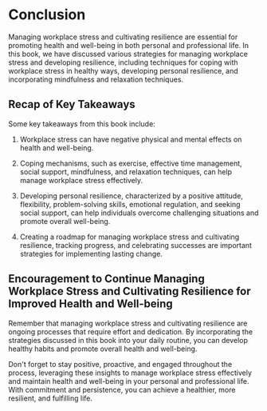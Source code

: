 # Conclusion

Managing workplace stress and cultivating resilience are essential for promoting health and well-being in both personal and professional life. In this book, we have discussed various strategies for managing workplace stress and developing resilience, including techniques for coping with workplace stress in healthy ways, developing personal resilience, and incorporating mindfulness and relaxation techniques.

Recap of Key Takeaways
----------------------

Some key takeaways from this book include:

1. Workplace stress can have negative physical and mental effects on health and well-being.

2. Coping mechanisms, such as exercise, effective time management, social support, mindfulness, and relaxation techniques, can help manage workplace stress effectively.

3. Developing personal resilience, characterized by a positive attitude, flexibility, problem-solving skills, emotional regulation, and seeking social support, can help individuals overcome challenging situations and promote overall well-being.

4. Creating a roadmap for managing workplace stress and cultivating resilience, tracking progress, and celebrating successes are important strategies for implementing lasting change.

Encouragement to Continue Managing Workplace Stress and Cultivating Resilience for Improved Health and Well-being
-----------------------------------------------------------------------------------------------------------------

Remember that managing workplace stress and cultivating resilience are ongoing processes that require effort and dedication. By incorporating the strategies discussed in this book into your daily routine, you can develop healthy habits and promote overall health and well-being.

Don't forget to stay positive, proactive, and engaged throughout the process, leveraging these insights to manage workplace stress effectively and maintain health and well-being in your personal and professional life. With commitment and persistence, you can achieve a healthier, more resilient, and fulfilling life.